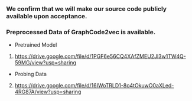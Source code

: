 ### We confirm that we will make our source code publicly available upon acceptance.

### Preprocessed Data of GraphCode2vec is available.

- Pretrained Model
1. https://drive.google.com/file/d/1PGF6e56CQ4XAfZMEU2Jl3w1TW4Q-59MG/view?usp=sharing

- Probing Data
2. https://drive.google.com/file/d/16IWoTRLD1-8o4tOkuwO0aXLed-4RG87A/view?usp=sharing

